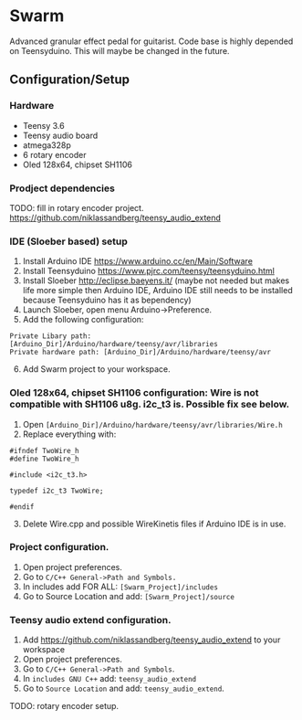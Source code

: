 # Swarm
Advanced granular effect pedal for guitarist. Code base is highly depended on Teensyduino. This will maybe be changed in the future.

## Configuration/Setup

### Hardware
* Teensy 3.6
* Teensy audio board
* atmega328p
* 6 rotary encoder
* Oled 128x64, chipset SH1106

### Prodject dependencies

TODO: fill in rotary encoder project.
https://github.com/niklassandberg/teensy_audio_extend

### IDE (Sloeber based) setup
1. Install Arduino IDE https://www.arduino.cc/en/Main/Software
2. Install Teensyduino https://www.pjrc.com/teensy/teensyduino.html
3. Install Sloeber http://eclipse.baeyens.it/ (maybe not needed but makes life more simple then Arduino IDE, Arduino IDE still needs to be installed because Teensyduino has it as bependency)
4. Launch Sloeber, open menu Arduino->Preference.
5. Add the following configuration: 
```
Private Libary path: [Arduino_Dir]/Arduino/hardware/teensy/avr/libraries
Private hardware path: [Arduino_Dir]/Arduino/hardware/teensy/avr
```
6. Add Swarm project to your workspace.

### Oled 128x64, chipset SH1106 configuration: Wire is not compatible with SH1106 u8g. i2c_t3 is. Possible fix see below.
1. Open ```[Arduino_Dir]/Arduino/hardware/teensy/avr/libraries/Wire.h```
2. Replace everything with:
```
#ifndef TwoWire_h
#define TwoWire_h

#include <i2c_t3.h>

typedef i2c_t3 TwoWire;

#endif
```
3. Delete Wire.cpp and possible WireKinetis files if Arduino IDE is in use.

### Project configuration.

1. Open project preferences.
2. Go to ```C/C++ General->Path and Symbols.```
4. In includes add FOR ALL: ```[Swarm_Project]/includes```
5. Go to Source Location and add: ```[Swarm_Project]/source```

### Teensy audio extend configuration.

1. Add https://github.com/niklassandberg/teensy_audio_extend to your workspace
2. Open project preferences.
3. Go to ```C/C++ General->Path and Symbols```.
4. In ```includes GNU C++``` add: ```teensy_audio_extend```
5. Go to ```Source Location``` and add: ```teensy_audio_extend```.

TODO: rotary encoder setup.


